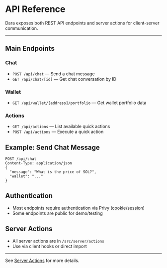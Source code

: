# API Reference

Dara exposes both REST API endpoints and server actions for client-server communication.

---

## Main Endpoints

### Chat
- `POST /api/chat` — Send a chat message
- `GET /api/chat/[id]` — Get chat conversation by ID

### Wallet
- `GET /api/wallet/[address]/portfolio` — Get wallet portfolio data

### Actions
- `GET /api/actions` — List available quick actions
- `POST /api/actions` — Execute a quick action

## Example: Send Chat Message
```http
POST /api/chat
Content-Type: application/json
{
  "message": "What is the price of SOL?",
  "wallet": "..."
}
```

## Authentication
- Most endpoints require authentication via Privy (cookie/session)
- Some endpoints are public for demo/testing

## Server Actions
- All server actions are in `/src/server/actions`
- Use via client hooks or direct import

---

See [Server Actions](./server-actions.md) for more details. 
